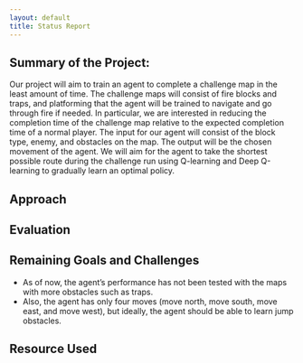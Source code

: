 ```yaml
---
layout: default
title: Status Report
---
```


## Summary of the Project:

Our project will aim to train an agent to complete a challenge map in the least amount of time. The challenge maps will consist of fire blocks and traps, and platforming that the agent will be trained to navigate and go through fire if needed. In particular, we are interested in reducing the completion time of the challenge map relative to the expected completion time of a normal player. The input for our agent will consist of the block type, enemy, and obstacles on the map. The output will be the chosen movement of the agent. We will aim for the agent to take the shortest possible route during the challenge run using Q-learning and Deep Q-learning to gradually learn an optimal policy.

## Approach



## Evaluation



## Remaining Goals and Challenges

- As of now, the agent’s performance has not been tested with the maps with more obstacles such as traps. 
- Also, the agent has only four moves (move north, move south, move east, and move west), but ideally, the agent should be able to learn jump obstacles. 


## Resource Used
